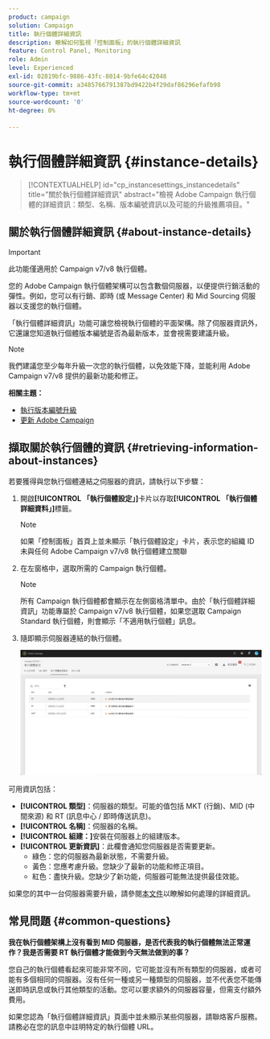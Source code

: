 ```yaml
---
product: campaign
solution: Campaign
title: 執行個體詳細資訊
description: 瞭解如何監視「控制面板」的執行個體詳細資訊
feature: Control Panel, Monitoring
role: Admin
level: Experienced
exl-id: 02819bfc-9886-43fc-8014-9bfe64c42048
source-git-commit: a3485766791387bd9422b4f29daf86296efafb98
workflow-type: tm+mt
source-wordcount: '0'
ht-degree: 0%

---
```


# 執行個體詳細資訊 {#instance-details}

>[!CONTEXTUALHELP]
>id="cp_instancesettings_instancedetails"
>title="關於執行個體詳細資訊"
>abstract="檢視 Adobe Campaign 執行個體的詳細資訊：類型、名稱、版本編號資訊以及可能的升級推薦項目。"

## 關於執行個體詳細資訊 {#about-instance-details}

>[!IMPORTANT]
>
>此功能僅適用於 Campaign v7/v8 執行個體。

您的 Adobe Campaign 執行個體架構可以包含數個伺服器，以便提供行銷活動的彈性。例如，您可以有行銷、即時 (或 Message Center) 和 Mid Sourcing 伺服器以支援您的執行個體。

「執行個體詳細資訊」功能可讓您檢視執行個體的平面架構。除了伺服器資訊外，它還讓您知道執行個體版本編號是否為最新版本，並會視需要建議升級。

>[!NOTE]
>
>我們建議您至少每年升級一次您的執行個體，以免效能下降，並能利用 Adobe Campaign v7/v8 提供的最新功能和修正。

**相關主題：**

* [執行版本編號升級](https://experienceleague.adobe.com/docs/campaign-classic/using/monitoring-campaign-classic/updating-adobe-campaign/build-upgrade.html?lang=zh-Hant)
* [更新 Adobe Campaign](https://experienceleague.adobe.com/docs/campaign-classic/using/monitoring-campaign-classic/updating-adobe-campaign/introduction.html?lang=zh-Hant)

## 擷取關於執行個體的資訊 {#retrieving-information-about-instances}

若要獲得與您執行個體連結之伺服器的資訊，請執行以下步驟：

1. 開啟&#x200B;**[!UICONTROL 「執行個體設定」]**&#x200B;卡片以存取&#x200B;**[!UICONTROL 「執行個體詳細資料」]**&#x200B;標籤。

   >[!NOTE]
   >
   >如果「控制面板」首頁上並未顯示「執行個體設定」卡片，表示您的組織 ID 未與任何 Adobe Campaign v7/v8 執行個體建立關聯

1. 在左窗格中，選取所需的 Campaign 執行個體。

   >[!NOTE]
   >
   >所有 Campaign 執行個體都會顯示在左側窗格清單中。由於「執行個體詳細資訊」功能專屬於 Campaign v7/v8 執行個體，如果您選取 Campaign Standard 執行個體，則會顯示「不適用執行個體」訊息。

1. 隨即顯示伺服器連結的執行個體。

   ![](assets/instance_details.png)

可用資訊包括：

* **[!UICONTROL 類型]**：伺服器的類型。可能的值包括 MKT (行銷)、MID (中間來源) 和 RT (訊息中心 / 即時傳送訊息)。
* **[!UICONTROL 名稱]**：伺服器的名稱。
* **[!UICONTROL 組建：]**&#x200B;安裝在伺服器上的組建版本。
* **[!UICONTROL 更新資訊]**：此欄會通知您伺服器是否需要更新。
   * 綠色：您的伺服器為最新狀態，不需要升級。
   * 黃色：您應考慮升級。您缺少了最新的功能和修正項目。
   * 紅色：盡快升級。您缺少了新功能，伺服器可能無法提供最佳效能。

如果您的其中一台伺服器需要升級，請參閱[本文件](https://experienceleague.adobe.com/docs/campaign-classic/using/monitoring-campaign-classic/updating-adobe-campaign/build-upgrade.html?lang=zh-Hant)以瞭解如何處理的詳細資訊。

## 常見問題 {#common-questions}

**我在執行個體架構上沒有看到 MID 伺服器，是否代表我的執行個體無法正常運作？我是否需要 RT 執行個體才能做到今天無法做到的事？**

您自己的執行個體看起來可能非常不同，它可能並沒有所有類型的伺服器，或者可能有多個相同的伺服器。沒有任何一種或另一種類型的伺服器，並不代表您不能傳送即時訊息或執行其他類型的活動。您可以要求額外的伺服器容量，但需支付額外費用。

如果您認為「執行個體詳細資訊」頁面中並未顯示某些伺服器，請聯烙客戶服務。請務必在您的訊息中註明特定的執行個體 URL。

